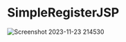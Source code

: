 # SimpleRegisterJSP
![Screenshot 2023-11-23 214530](https://github.com/mykhaylo-zhovkevych/SimpleRegisterJSP/assets/148889468/3bc4a860-32a4-4997-bbc5-b3ce5e42b93d)
